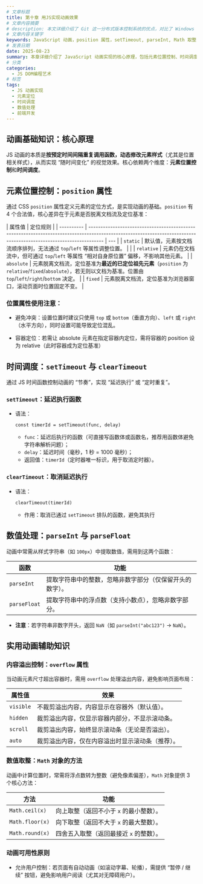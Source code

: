 ```yaml
---
# 文章标题
title: 第十章 用JS实现动画效果
# 文章内容摘要
# description: 本文详细介绍了 Git 这一分布式版本控制系统的优点，对比了 Windows 与 macOS/Linux 系统下的常用命令，讲解了 vim 操作模式及常用命令，还阐述了 Git 的基本配置、特定项目配置和命令缩写设置等内容。
# 文章内容关键字
keywords: JavaScript 动画，position 属性，setTimeout, parseInt, Math 取整，overflow 属性，动画原理
# 发表日期
date: 2025-08-23
summary: 本章详细介绍了 JavaScript 动画实现的核心原理，包括元素位置控制、时间调度和数值处理等关键知识点。通过这些原理，读者可以更好地理解动画的实现过程，并能够编写出更加流畅和逼真的动画效果。
# 分类
categories:
  - JS DOM编程艺术
# 标签
tags:
  - JS 动画实现
  - 元素定位
  - 时间调度
  - 数值处理
  - 前端开发
---
```


## 动画基础知识：核心原理

JS 动画的本质是**按预定时间间隔重复调用函数，动态修改元素样式**（尤其是位置相关样式），从而实现 “随时间变化” 的视觉效果。核心依赖两个维度：**元素位置控制**和**时间调度**。

## 元素位置控制：`position` 属性

通过 CSS `position` 属性定义元素的定位方式，是实现动画的基础。`position` 有 4 个合法值，核心差异在于元素是否脱离文档流及定位基准：

| 属性值     | 定位规则                                                                                                                                                           |
| ---------- | ------------------------------------------------------------------------------------------------------------------------------------------------------------------ | --- |
| `static`   | 默认值，元素按文档流顺序排列，无法通过 `top`/`left` 等属性调整位置。                                                                                               |     |
| `relative` | 元素仍在文档流中，但可通过 `top`/`left` 等属性 “相对自身原位置” 偏移，不影响其他元素。                                                                             |
| `absolute` | 元素脱离文档流，定位基准为**最近的已定位祖先元素**（`position` 为 `relative`/`fixed`/`absolute`），若无则以文档为基准。位置由 `top`/`left`/`right`/`bottom` 决定。 |
| `fixed`    | 元素脱离文档流，定位基准为浏览器窗口，滚动页面时位置固定不变。                                                                                                     |

### 位置属性使用注意：

- 避免冲突：设置位置时建议只使用 `top` 或 `bottom`（垂直方向）、`left` 或 `right`（水平方向），同时设置可能导致定位混乱。

- 容器定位：若需让 absolute 元素在指定容器内定位，需将容器的 position 设为 relative（此时容器成为定位基准）

## 时间调度：`setTimeout` 与 `clearTimeout`

通过 JS 时间函数控制动画的 “节奏”，实现 “延迟执行” 或 “定时重复”。

### `setTimeout`：延迟执行函数

- 语法：

  ```
  const timerId = setTimeout(func, delay)
  ```

  - `func`：延迟后执行的函数（可直接写函数体或函数名，推荐用函数体避免字符串解析问题）；
  - `delay`：延迟时间（毫秒，1 秒 = 1000 毫秒）；
  - 返回值：`timerId`（定时器唯一标识，用于取消定时器）。

### `clearTimeout`：取消延迟执行

- 语法：

  ```
  clearTimeout(timerId)
  ```

  - 作用：取消已通过 `setTimeout` 排队的函数，避免其执行

## 数值处理：`parseInt` 与 `parseFloat`

动画中常需从样式字符串（如 `100px`）中提取数值，需用到这两个函数：

| 函数         | 功能                                                     |
| ------------ | -------------------------------------------------------- |
| `parseInt`   | 提取字符串中的整数，忽略非数字部分（仅保留开头的数字）。 |
| `parseFloat` | 提取字符串中的浮点数（支持小数点），忽略非数字部分。     |

- **注意**：若字符串非数字开头，返回 `NaN`（如 `parseInt("abc123")` → `NaN`）。

## 实用动画辅助知识

### 内容溢出控制：`overflow` 属性

当动画元素尺寸超出容器时，需用 `overflow` 处理溢出内容，避免影响页面布局：

| 属性值    | 效果                                             |
| --------- | ------------------------------------------------ |
| `visible` | 不裁剪溢出内容，内容显示在容器外（默认值）。     |
| `hidden`  | 裁剪溢出内容，仅显示容器内部分，不显示滚动条。   |
| `scroll`  | 裁剪溢出内容，始终显示滚动条（无论是否溢出）。   |
| `auto`    | 裁剪溢出内容，仅在内容溢出时显示滚动条（推荐）。 |

### 数值取整：`Math` 对象的方法

动画中计算位置时，常需将浮点数转为整数（避免像素偏差），`Math` 对象提供 3 个核心方法：

| 方法            | 功能                                    |
| --------------- | --------------------------------------- |
| `Math.ceil(x)`  | 向上取整（返回不小于 `x` 的最小整数）。 |
| `Math.floor(x)` | 向下取整（返回不大于 `x` 的最大整数）。 |
| `Math.round(x)` | 四舍五入取整（返回最接近 `x` 的整数）。 |

### 动画可用性原则

- 允许用户控制：若页面有自动动画（如滚动字幕、轮播），需提供 “暂停 / 继续” 按钮，避免影响用户阅读（尤其对无障碍用户）。

